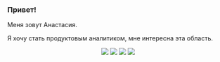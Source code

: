 ### Привет!
Меня зовут Анастасия.

Я хочу стать продуктовым аналитиком, мне интересна эта область. 

<p align="center">
  <img src="https://img.shields.io/badge/python-3670A0?style=for-the-badge&logo=python&logoColor=ffdd54"/>
  <img src="https://img.shields.io/badge/github-black?style=for-the-badge&logo=github&logoColor=white" />
  <img src="https://img.shields.io/badge/mysql-blue?style=for-the-badge&logo=mysql&logoColor=white" />
  <img src="https://img.shields.io/badge/postgresql-%1f3d55?style=for-the-badge&logo=postgresql&logoColor=white" />
</p>
